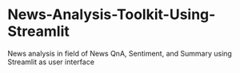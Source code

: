 # News-Analysis-Toolkit-Using-Streamlit
News analysis in field of News QnA, Sentiment, and Summary using Streamlit as user interface
